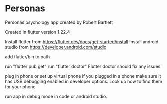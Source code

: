# Personas

Personas psychology app created by Robert Bartlett

Created in flutter version 1.22.4

Install flutter from https://flutter.dev/docs/get-started/install
Install android studio from https://developer.android.com/studio

add flutter/bin to path

run "flutter pub get"
run "flutter doctor"
Flutter doctor should fix any issues

plug in phone or set up virtual phone
if you plugged in a phone make sure it has USB debugging enabled in developer options.
Look up how to find them for your phone

run app in debug mode in code or android studio.
